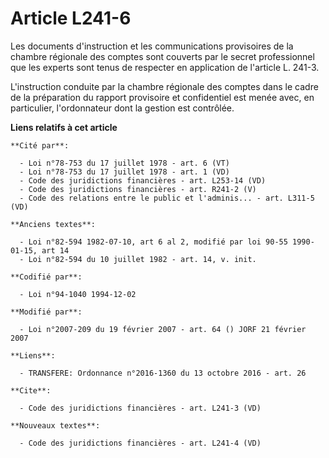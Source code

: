 # Article L241-6

Les documents d'instruction et les communications provisoires de la chambre régionale des comptes sont couverts par le secret
professionnel que les experts sont tenus de respecter en application de l'article L. 241-3.

L'instruction conduite par la chambre régionale des comptes dans le cadre de la préparation du rapport provisoire et
confidentiel est menée avec, en particulier, l'ordonnateur dont la gestion est contrôlée.

**Liens relatifs à cet article**

	**Cité par**:

	  - Loi n°78-753 du 17 juillet 1978 - art. 6 (VT)
	  - Loi n°78-753 du 17 juillet 1978 - art. 1 (VD)
	  - Code des juridictions financières - art. L253-14 (VD)
	  - Code des juridictions financières - art. R241-2 (V)
	  - Code des relations entre le public et l'adminis... - art. L311-5 (VD)

	**Anciens textes**:

	  - Loi n°82-594 1982-07-10, art 6 al 2, modifié par loi 90-55 1990-01-15, art 14
	  - Loi n°82-594 du 10 juillet 1982 - art. 14, v. init.

	**Codifié par**:

	  - Loi n°94-1040 1994-12-02

	**Modifié par**:

	  - Loi n°2007-209 du 19 février 2007 - art. 64 () JORF 21 février 2007

	**Liens**:

	  - TRANSFERE: Ordonnance n°2016-1360 du 13 octobre 2016 - art. 26

	**Cite**:

	  - Code des juridictions financières - art. L241-3 (VD)

	**Nouveaux textes**:

	  - Code des juridictions financières - art. L241-4 (VD)
